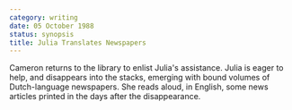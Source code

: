 ```yaml
---
category: writing
date: 05 October 1988
status: synopsis
title: Julia Translates Newspapers
---
```



Cameron returns to the library to enlist Julia's
assistance. Julia is eager to help, and disappears into the stacks,
emerging with bound volumes of Dutch-language newspapers. She reads
aloud, in English, some news articles printed in the days after the
disappearance.
